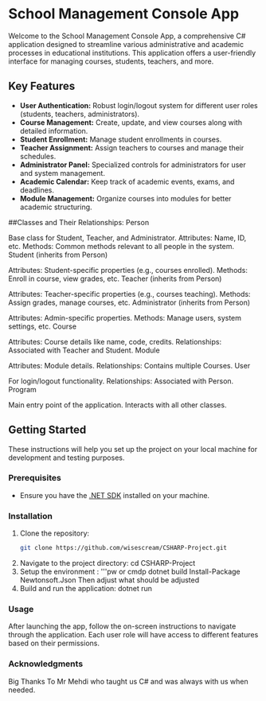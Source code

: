 # School Management Console App

Welcome to the School Management Console App, a comprehensive C# application designed to streamline various administrative and academic processes in educational institutions. This application offers a user-friendly interface for managing courses, students, teachers, and more.

## Key Features

- **User Authentication:** Robust login/logout system for different user roles (students, teachers, administrators).
- **Course Management:** Create, update, and view courses along with detailed information.
- **Student Enrollment:** Manage student enrollments in courses.
- **Teacher Assignment:** Assign teachers to courses and manage their schedules.
- **Administrator Panel:** Specialized controls for administrators for user and system management.
- **Academic Calendar:** Keep track of academic events, exams, and deadlines.
- **Module Management:** Organize courses into modules for better academic structuring.

##Classes and Their Relationships:
Person

Base class for Student, Teacher, and Administrator.
Attributes: Name, ID, etc.
Methods: Common methods relevant to all people in the system.
Student (inherits from Person)

Attributes: Student-specific properties (e.g., courses enrolled).
Methods: Enroll in course, view grades, etc.
Teacher (inherits from Person)

Attributes: Teacher-specific properties (e.g., courses teaching).
Methods: Assign grades, manage courses, etc.
Administrator (inherits from Person)

Attributes: Admin-specific properties.
Methods: Manage users, system settings, etc.
Course

Attributes: Course details like name, code, credits.
Relationships: Associated with Teacher and Student.
Module

Attributes: Module details.
Relationships: Contains multiple Courses.
User

For login/logout functionality.
Relationships: Associated with Person.
Program

Main entry point of the application.
Interacts with all other classes.

## Getting Started

These instructions will help you set up the project on your local machine for development and testing purposes.

### Prerequisites

- Ensure you have the [.NET SDK](https://dotnet.microsoft.com/download) installed on your machine.

### Installation

1. Clone the repository:
   ```bash
   git clone https://github.com/wisescream/CSHARP-Project.git
2. Navigate to the project directory:
cd CSHARP-Project
3. Setup the environment :
   '''pw or cmdp
   dotnet build
   Install-Package Newtonsoft.Json
   Then adjust what should be adjusted
5. Build and run the application:
dotnet run
### Usage
After launching the app, follow the on-screen instructions to navigate through the application. Each user role will have access to different features based on their permissions.
### Acknowledgments
Big Thanks To Mr Mehdi who taught us C# and was always with us when needed.
